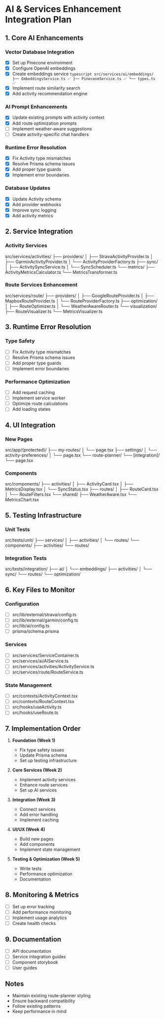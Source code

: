 # AI & Services Enhancement Integration Plan

## 1. Core AI Enhancements

### Vector Database Integration
- [x] Set up Pinecone environment
- [x] Configure OpenAI embeddings
- [x] Create embeddings service    ```typescript
  src/services/ai/embeddings/
  ├── EmbeddingsService.ts ✅
  ├── PineconeService.ts ✅
  └── types.ts ✅    ```
- [x] Implement route similarity search
- [x] Add activity recommendation engine

### AI Prompt Enhancements
- [x] Update existing prompts with activity context
- [x] Add route optimization prompts
- [ ] Implement weather-aware suggestions
- [ ] Create activity-specific chat handlers

### Runtime Error Resolution
- [x] Fix Activity type mismatches
- [x] Resolve Prisma schema issues
- [x] Add proper type guards
- [x] Implement error boundaries

### Database Updates
- [x] Update Activity schema
- [x] Add provider webhooks
- [x] Improve sync logging
- [x] Add activity metrics

## 2. Service Integration

### Activity Services 

src/services/activities/
├── providers/
│ ├── StravaActivityProvider.ts
│ ├── GarminActivityProvider.ts
│ └── ActivityProviderFactory.ts
├── sync/
│ ├── ActivitySyncService.ts
│ └── SyncScheduler.ts
└── metrics/
├── ActivityMetricsCalculator.ts
└── MetricsTransformer.ts


### Route Services Enhancement

src/services/route/
├── providers/
│ ├── GoogleRouteProvider.ts
│ ├── MapboxRouteProvider.ts
│ └── RouteProviderFactory.ts
├── optimization/
│ ├── RouteOptimizer.ts
│ └── WeatherAwareRouter.ts
└── visualization/
├── RouteVisualizer.ts
└── MetricsVisualizer.ts


## 3. Runtime Error Resolution

### Type Safety
- [ ] Fix Activity type mismatches
- [ ] Resolve Prisma schema issues
- [ ] Add proper type guards
- [ ] Implement error boundaries

### Performance Optimization
- [ ] Add request caching
- [ ] Implement service worker
- [ ] Optimize route calculations
- [ ] Add loading states

## 4. UI Integration

### New Pages

src/app/(protected)/
├── my-routes/
│ └── page.tsx
├── settings/
│ └── activity-preferences/
│ └── page.tsx
└── route-planner/
└── [integration]/
└── page.tsx


### Components

src/components/
├── activities/
│ ├── ActivityCard.tsx
│ ├── MetricsDisplay.tsx
│ └── SyncStatus.tsx
├── routes/
│ ├── RouteCard.tsx
│ └── RouteFilters.tsx
└── shared/
├── WeatherAware.tsx
└── MetricsChart.tsx


## 5. Testing Infrastructure

### Unit Tests

src/tests/unit/
├── services/
│ ├── activities/
│ └── routes/
└── components/
├── activities/
└── routes/

### Integration Tests

src/tests/integration/
├── ai/
│ └── embeddings/
├── activities/
│ └── sync/
└── routes/
└── optimization/


## 6. Key Files to Monitor

### Configuration
- [ ] src/lib/external/strava/config.ts
- [ ] src/lib/external/garmin/config.ts
- [ ] src/lib/ai/config.ts
- [ ] prisma/schema.prisma

### Services
- [ ] src/services/ServiceContainer.ts
- [ ] src/services/ai/AIService.ts
- [ ] src/services/activities/ActivityService.ts
- [ ] src/services/route/RouteService.ts

### State Management
- [ ] src/contexts/ActivityContext.tsx
- [ ] src/contexts/RouteContext.tsx
- [ ] src/hooks/useActivity.ts
- [ ] src/hooks/useRoute.ts

## 7. Implementation Order

1. **Foundation (Week 1)**
   - Fix type safety issues
   - Update Prisma schema
   - Set up testing infrastructure

2. **Core Services (Week 2)**
   - Implement activity services
   - Enhance route services
   - Set up AI services

3. **Integration (Week 3)**
   - Connect services
   - Add error handling
   - Implement caching

4. **UI/UX (Week 4)**
   - Build new pages
   - Add components
   - Implement state management

5. **Testing & Optimization (Week 5)**
   - Write tests
   - Performance optimization
   - Documentation

## 8. Monitoring & Metrics

- [ ] Set up error tracking
- [ ] Add performance monitoring
- [ ] Implement usage analytics
- [ ] Create health checks

## 9. Documentation

- [ ] API documentation
- [ ] Service integration guides
- [ ] Component storybook
- [ ] User guides

## Notes

- Maintain existing route-planner styling
- Ensure backward compatibility
- Follow existing patterns
- Keep performance in mind